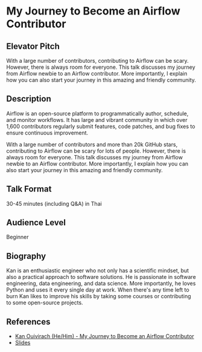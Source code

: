 # My Journey to Become an Airflow Contributor

## Elevator Pitch

With a large number of contributors, contributing to Airflow can be scary.
However, there is always room for everyone. This talk discusses my journey
from Airflow newbie to an Airflow contributor. More importantly, I explain
how you can also start your journey in this amazing and friendly community.

## Description

Airflow is an open-source platform to programmatically author, schedule,
and monitor workflows. It has large and vibrant community in which over
1,600 contributors regularly submit features, code patches, and bug fixes
to ensure continuous improvement.

With a large number of contributors and more than 20k GitHub stars,
contributing to Airflow can be scary for lots of people. However, there
is always room for everyone. This talk discusses my journey from Airflow
newbie to an Airflow contributor. More importantly, I explain how you can
also start your journey in this amazing and friendly community.

## Talk Format

30-45 minutes (including Q&A) in Thai

## Audience Level

Beginner

## Biography

Kan is an enthusiastic engineer who not only has a scientific mindset, but also
a practical approach to software solutions. He is passionate in software
engineering, data engineering, and data science. More importantly, he loves
Python and uses it every single day at work. When there's any time left to burn
Kan likes to improve his skills by taking some courses or contributing to some
open-source projects.

## References

* [Kan Ouivirach (He/Him) - My Journey to Become an Airflow Contributor](https://www.youtube.com/watch?v=X9GWplnIBM0)
* [Slides](https://docs.google.com/presentation/d/1eSSiIItAImVIBOkQV0CuwQ7G7pkGDs_DESg8yEnZeVM/edit?usp=sharing)

